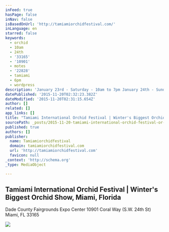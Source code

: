 ```yaml
---
inFeed: true
hasPage: false
inNav: false
isBasedOnUrl: 'http://tamiamiorchidfestival.com/'
inLanguage: en
starred: false
keywords:
  - orchid
  - 10am
  - 24th
  - '33165'
  - '10901'
  - motes
  - '22828'
  - tamiami
  - 6pm
  - wordpress
description: 'January 23rd - Saturday - 10am to 7pm January 24th - Sunday - 10am to 6pm Dade County Fairgrounds Expo Center 10901 Coral Way (S.W. 24th St) Miami, FL 33165 Text ORCHIDS to 22828 to receive information about this and future orchid festivals.'
datePublished: '2015-11-20T02:32:23.382Z'
dateModified: '2015-11-20T02:31:15.654Z'
author: []
related: []
app_links: []
title: "Tamiami International Orchid Festival | Winter's Biggest Orchid Show, Miami, Florida"
sourcePath: _posts/2015-11-20-tamiami-international-orchid-festival-or-winters-biggest-orc.md
published: true
authors: []
publisher:
  name: Tamiamiorchidfestival
  domain: tamiamiorchidfestival.com
  url: 'http://tamiamiorchidfestival.com'
  favicon: null
_context: 'http://schema.org'
_type: MediaObject

---
```

<article style=""><h1>Tamiami International Orchid Festival | Winter's Biggest Orchid Show, Miami, Florida</h1><p>Dade County Fairgrounds Expo Center 10901 Coral Way (S.W. 24th St) Miami, FL 33165</p><img src="http://tamiamiorchidfestival.com/wp-content/themes/overeasy/images/foot_flower.png" /></article>